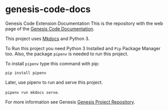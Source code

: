 # genesis-code-docs
Genesis Code Extension Documentation
This is the repository with the web page of the [Genesis Code Documentation](https://zerasul.github.io/genesis-code-docs).

This project uses [Mkdocs](https://www.mkdocs.org/) and Python 3.

To Run this project you need Python 3 Installed and ```Pip``` Package Manager too. Also, the package ```pipenv``` is needed to run this project.

To install ```pipenv``` type this command with pip:

```pip install pipenv```

Later, use pipenv to run and serve this project.

```pipenv run mkdocs serve```.

For more information see Genesis [Genesis Project Repository](https://github.com/zerasul/genesis-code).
